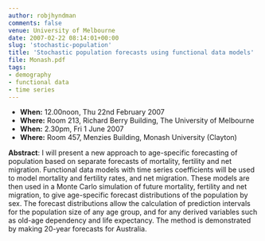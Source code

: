 ```yaml
---
author: robjhyndman
comments: false
venue: University of Melbourne
date: 2007-02-22 08:14:01+00:00
slug: 'stochastic-population'
title: 'Stochastic population forecasts using functional data models'
file: Monash.pdf
tags:
- demography
- functional data
- time series
---
```


+ **When:** 12.00noon, Thu 22nd February 2007
+ **Where:** Room 213, Richard Berry Building, The University of Melbourne
+ **When:** 2.30pm, Fri 1 June 2007
+ **Where:** Room 457, Menzies Building, Monash University (Clayton)

**Abstract**:
I will present a new approach to age-specific forecasting of population based on separate forecasts of mortality, fertility and net migration. Functional data models with time series coefficients will be used to model mortality and fertility rates, and net migration. These models are then used in a Monte Carlo simulation of future mortality, fertility and net migration, to give age-specific forecast distributions of the population by sex. The forecast distributions allow the calculation of prediction intervals for the population size of any age group, and for any derived variables such as old-age dependency and life expectancy. The method is demonstrated by making 20-year forecasts for Australia.
